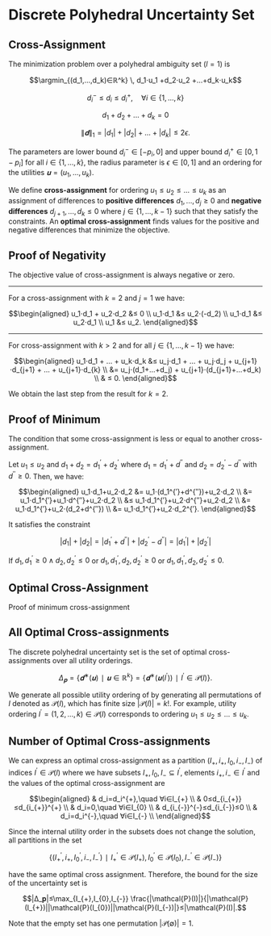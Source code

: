 # Discrete Polyhedral Uncertainty Set
## Cross-Assignment
The minimization problem over a polyhedral ambiguity set $(l=1)$ is

$$\argmin_{(d_1,...,d_k)∈ℝ^k} \, d_1⋅u_1 +d_2⋅u_2 +...+d_k⋅u_k$$

$$d_i^{-} ≤ d_i ≤ d_i^{+}, \quad ∀i∈\{1,...,k\}$$

$$d_1+d_2+...+d_k=0$$

$$\|𝐝\|_1=|d_1|+|d_2|+...+|d_k|≤2ϵ.$$

The parameters are lower bound $d_i^{-}∈[-p_i,0]$ and upper bound $d_i^{+}∈[0,1-p_i]$ for all $i∈\{1,...,k\},$ the radius parameter is $ϵ∈[0,1]$ and an ordering for the utilities $𝐮=(u_1,...,u_k).$

We define **cross-assignment** for ordering $u_1≤u_2≤...≤u_k$ as an assignment of differences to **positive differences** $d_1,...,d_j≥0$ and **negative differences** $d_{j+1},...,d_k≤0$ where $j∈\{1,...,k-1\}$ such that they satisfy the constraints. An **optimal cross-assignment** finds values for the positive and negative differences that minimize the objective.

## Proof of Negativity
The objective value of cross-assignment is always negative or zero.

---

For a cross-assignment with $k=2$ and $j=1$ we have:

$$\begin{aligned}
u_1⋅d_1 + u_2⋅d_2 &≤ 0 \\
u_1⋅d_1 &≤ u_2⋅(-d_2) \\
u_1⋅d_1 &≤ u_2⋅d_1 \\
u_1 &≤ u_2.
\end{aligned}$$

---

For cross-assignment with $k>2$ and for all $j∈\{1,...,k-1\}$ we have:

$$\begin{aligned}
u_1⋅d_1 + ... + u_k⋅d_k &≤ u_j⋅d_1 + ... + u_j⋅d_j + u_{j+1}⋅d_{j+1} + ... + u_{j+1}⋅d_{k} \\
&= u_j⋅(d_1+...+d_j) + u_{j+1}⋅(d_{j+1}+...+d_k) \\
& ≤ 0.
\end{aligned}$$

We obtain the last step from the result for $k=2.$

## Proof of Minimum
The condition that some cross-assignment is less or equal to another cross-assignment.

Let $u_1≤u_2$ and $d_1+d_2=d_1^{′}+d_2^{′}$ where $d_1=d_1^{′}+d^{′′}$ and $d_2=d_2^{′}-d^{′′}$ with $d^{′′}≥0.$ Then, we have:

$$\begin{aligned}
u_1⋅d_1+u_2⋅d_2 &= u_1⋅(d_1^{′}+d^{′′})+u_2⋅d_2 \\
&= u_1⋅d_1^{′}+u_1⋅d^{′′}+u_2⋅d_2 \\
&≤ u_1⋅d_1^{′}+u_2⋅d^{′′}+u_2⋅d_2 \\
&= u_1⋅d_1^{′}+u_2⋅(d_2+d^{′′}) \\
&= u_1⋅d_1^{′}+u_2⋅d_2^{′}.
\end{aligned}$$

It satisfies the constraint

$$|d_1|+|d_2|=|d_1^{′}+d^{′′}|+|d_2^{′}-d^{′′}|=|d_1^{′}|+|d_2^{′}|$$

If $d_1,d_1^{′}≥0 ∧ d_2,d_2^{′}≤0$ or $d_1,d_1^{′},d_2,d_2^{′}≥0$ or $d_1,d_1^{′},d_2,d_2^{′}≤0.$

## Optimal Cross-Assignment
Proof of minimum cross-assignment

## All Optimal Cross-assignments
The discrete polyhedral uncertainty set is the set of optimal cross-assignments over all utility orderings.

$$Δ_𝐩=\{𝐝^{∗}(𝐮)∣𝐮∈ℝ^k\}=\{𝐝^{∗}(𝐮(I^{′}))∣I^{′}∈\mathcal{P}(I)\}.$$

We generate all possible utility ordering of by generating all permutations of $I$ denoted as $\mathcal{P}(I),$ which has finite size $|\mathcal{P}(I)|=k!.$ For example, utility ordering $I^{′}=(1,2,...,k)∈\mathcal{P}(I)$ corresponds to ordering $u_1≤u_2≤...≤u_k.$

## Number of Optimal Cross-assignments
We can express an optimal cross-assignment as a partition $(I_{+},i_{+},I_{0},i_{-},I_{-})$ of indices $I^{′}∈\mathcal{P}(I)$ where we have subsets $I_{+},I_{0},I_{-}⊆I^{′},$ elements $i_{+},i_{-}∈I^{′}$ and the values of the optimal cross-assignment are

$$\begin{aligned}
& d_i=d_i^{+},\quad ∀i∈I_{+} \\
& 0≤d_{i_{+}}≤d_{i_{+}}^{+} \\
& d_i=0,\quad ∀i∈I_{0} \\
& d_{i_{-}}^{-}≤d_{i_{-}}≤0 \\
& d_i=d_i^{-},\quad ∀i∈I_{-} \\
\end{aligned}$$

Since the internal utility order in the subsets does not change the solution, all partitions in the set

$$\{(I_{+}^{′},i_{+},I_{0}^{′},i_{-},I_{-}^{′})∣ I_{+}^{′}∈\mathcal{P}(I_{+}), I_{0}^{′}∈\mathcal{P}(I_{0}), I_{-}^{′}∈\mathcal{P}(I_{-})\}$$

have the same optimal cross assignment. Therefore, the bound for the size of the uncertainty set is

$$|Δ_𝐩|≤\max_{I_{+},I_{0},I_{-}} \frac{|\mathcal{P}(I)|}{|\mathcal{P}(I_{+})||\mathcal{P}(I_{0})||\mathcal{P}(I_{-})|}≤|\mathcal{P}(I)|.$$

Note that the empty set has one permutation $|\mathcal{P}(∅)|=1.$
